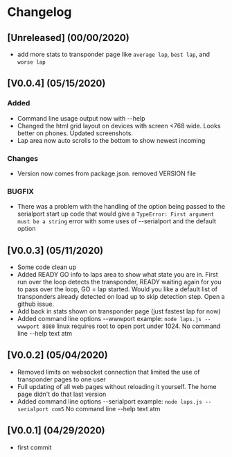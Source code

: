 # Changelog

## [Unreleased] (00/00/2020)

* add more stats to transponder page like `average lap`, `best lap`, and `worse lap`


## [V0.0.4] (05/15/2020)

### Added

* Command line usage output now with --help
* Changed the html grid layout on devices with screen <768 wide. Looks better on phones. Updated screenshots.
* Lap area now auto scrolls to the bottom to show newest incoming 

### Changes

* Version now comes from package.json. removed VERSION file

### BUGFIX

* There was a problem with the handling of the option being passed to the serialport start up code that would give a `TypeError: First argument must be a string` error with some uses of --serialport and the default option

## [V0.0.3] (05/11/2020)

* Some code clean up
* Added READY GO info to laps area to show what state you are in. First run over the loop detects the transponder, READY waiting again for you to pass over the loop, GO = lap started. Would you like a default list of transponders already detected on load up to skip detection step. Open a github issue.
* Add back in stats shown on transponder page (just fastest lap for now)
* Added command line options --wwwport  example: `node laps.js --wwwport 8080` linux requires root to open port under 1024. No command line --help text atm

## [V0.0.2] (05/04/2020)

* Removed limits on websocket connection that limited the use of transponder pages to one user
* Full updating of all web pages without reloading it yourself. The home page didn't do that last version
* Added command line options --serialport  example: `node laps.js --serialport com5` No command line --help text atm

## [V0.0.1] (04/29/2020)

* first commit
